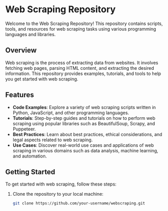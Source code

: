 # Web Scraping Repository

Welcome to the Web Scraping Repository! This repository contains scripts, tools, and resources for web scraping tasks using various programming languages and libraries.

## Overview

Web scraping is the process of extracting data from websites. It involves fetching web pages, parsing HTML content, and extracting the desired information. This repository provides examples, tutorials, and tools to help you get started with web scraping.

## Features

- **Code Examples**: Explore a variety of web scraping scripts written in Python, JavaScript, and other programming languages.
- **Tutorials**: Step-by-step guides and tutorials on how to perform web scraping using popular libraries such as BeautifulSoup, Scrapy, and Puppeteer.
- **Best Practices**: Learn about best practices, ethical considerations, and legal aspects related to web scraping.
- **Use Cases**: Discover real-world use cases and applications of web scraping in various domains such as data analysis, machine learning, and automation.

## Getting Started

To get started with web scraping, follow these steps:

1. Clone the repository to your local machine:
   ```bash
   git clone https://github.com/your-username/webscraping.git
